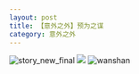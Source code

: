 ```yaml
---
layout: post
title: 【意外之外】预为之谋
category: 意外之外
---
```

![story_new_final](http://rbwl8nwm4.hd-bkt.clouddn.com/img/story_new_final_0322.png)
![](http://ran7ztk3m.hd-bkt.clouddn.com/img/factors-220515-new-5.jpeg)
![wanshan](http://rbwl8nwm4.hd-bkt.clouddn.com/img/wanshan.png)
  




